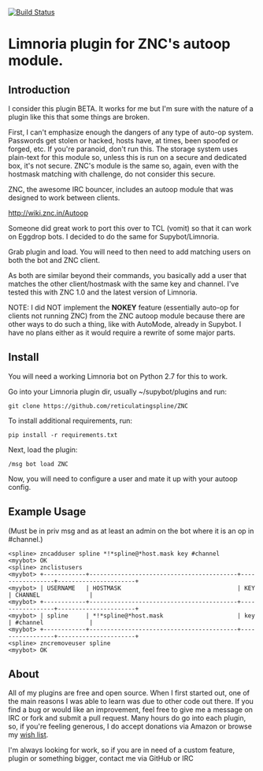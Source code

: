 [![Build Status](https://travis-ci.org/reticulatingspline/ZNC.svg?branch=master)](https://travis-ci.org/reticulatingspline/ZNC)

# Limnoria plugin for ZNC's autoop module.

## Introduction

I consider this plugin BETA. It works for me but I'm sure with the nature of a plugin like this
that some things are broken.

First, I can't emphasize enough the dangers of any type of auto-op system. Passwords get stolen
or hacked, hosts have, at times, been spoofed or forged, etc. If you're paranoid, don't run this.
The storage system uses plain-text for this module so, unless this is run on a secure and dedicated
box, it's not secure. ZNC's module is the same so, again, even with the hostmask matching with
challenge, do not consider this secure.

ZNC, the awesome IRC bouncer, includes an autoop module that was designed to work between clients.

http://wiki.znc.in/Autoop

Someone did great work to port this over to TCL (vomit) so that it can work on Eggdrop bots. I decided
to do the same for Supybot/Limnoria.


Grab plugin and load. You will need to then need to add matching users on both the bot and ZNC client.

As both are similar beyond their commands, you basically add a user that matches the other client/hostmask
with the same key and channel. I've tested this with ZNC 1.0 and the latest version of Limnoria.

NOTE: I did NOT implement the __NOKEY__ feature (essentially auto-op for clients not running ZNC)
from the ZNC autoop module because there are other ways to do such a thing, like with AutoMode, already in Supybot.
I have no plans either as it would require a rewrite of some major parts. 

## Install

You will need a working Limnoria bot on Python 2.7 for this to work.

Go into your Limnoria plugin dir, usually ~/supybot/plugins and run:

```
git clone https://github.com/reticulatingspline/ZNC
```

To install additional requirements, run:

```
pip install -r requirements.txt 
```

Next, load the plugin:

```
/msg bot load ZNC
```

Now, you will need to configure a user and mate it up with your autoop config.

## Example Usage 

(Must be in priv msg and as at least an admin on the bot where it is an op in #channel.)

```
<spline> zncadduser spline *!*spline@*host.mask key #channel 
<myybot> OK
<spline> znclistusers
<myybot> +------------+------------------------------------------+-----------------+----------------------+
<myybot> | USERNAME   | HOSTMASK                                 | KEY             | CHANNEL              |
<myybot> +------------+------------------------------------------+-----------------+----------------------+
<myybot> | spline     | *!*spline@*host.mask                     | key             | #channel             |
<myybot> +------------+------------------------------------------+-----------------+----------------------+
<spline> zncremoveuser spline
<myybot> OK
```

## About

All of my plugins are free and open source. When I first started out, one of the main reasons I was
able to learn was due to other code out there. If you find a bug or would like an improvement, feel
free to give me a message on IRC or fork and submit a pull request. Many hours do go into each plugin,
so, if you're feeling generous, I do accept donations via Amazon or browse my [wish list](http://amzn.com/w/380JKXY7P5IKE).

I'm always looking for work, so if you are in need of a custom feature, plugin or something bigger, contact me via GitHub or IRC